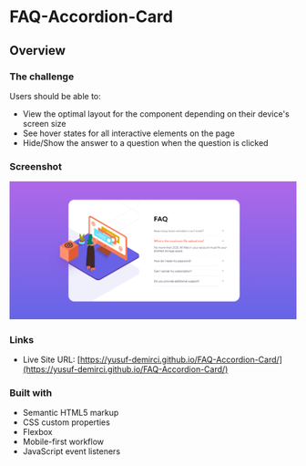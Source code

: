 # FAQ-Accordion-Card

## Overview

### The challenge

Users should be able to:

- View the optimal layout for the component depending on their device's screen size
- See hover states for all interactive elements on the page
- Hide/Show the answer to a question when the question is clicked

### Screenshot

![./screenshot.png](./images/screenshot.png)

### Links

- Live Site URL: [https://yusuf-demirci.github.io/FAQ-Accordion-Card/](https://yusuf-demirci.github.io/FAQ-Accordion-Card/)

### Built with

- Semantic HTML5 markup
- CSS custom properties
- Flexbox
- Mobile-first workflow
- JavaScript event listeners
